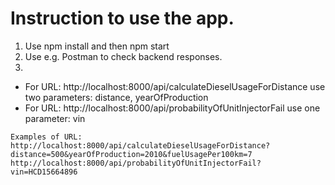 # Instruction to use the app.
1. Use npm install and then npm start
2. Use e.g. Postman to check backend responses.
3. 
  - For URL:
    http://localhost:8000/api/calculateDieselUsageForDistance
    use two parameters: distance, yearOfProduction
  - For URL:
    http://localhost:8000/api/probabilityOfUnitInjectorFail
    use one parameter: vin
```
Examples of URL:
http://localhost:8000/api/calculateDieselUsageForDistance?distance=500&yearOfProduction=2010&fuelUsagePer100km=7
http://localhost:8000/api/probabilityOfUnitInjectorFail?vin=HCD15664896